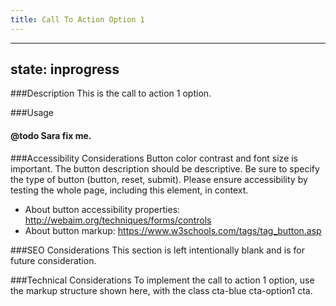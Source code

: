 ```yaml
---
title: Call To Action Option 1
---
```


---
state: inprogress
---

###Description
This is the call to action 1 option.

###Usage
#### @todo Sara fix me.

###Accessibility Considerations
Button color contrast and font size is important. The button description should be descriptive. Be sure to specify the type of button (button, reset, submit). Please ensure accessibility by testing the whole page, including this element, in context.

* About button accessibility properties: http://webaim.org/techniques/forms/controls
* About button markup: https://www.w3schools.com/tags/tag_button.asp

###SEO Considerations
This section is left intentionally blank and is for future consideration.

###Technical Considerations
To implement the call to action 1 option, use the markup structure shown here, with the class cta-blue cta-option1 cta.
